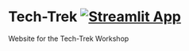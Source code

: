 # Tech-Trek [![Streamlit App](https://static.streamlit.io/badges/streamlit_badge_black_white.svg)](https://tech-trek.streamlit.app/)
Website for the Tech-Trek Workshop  
